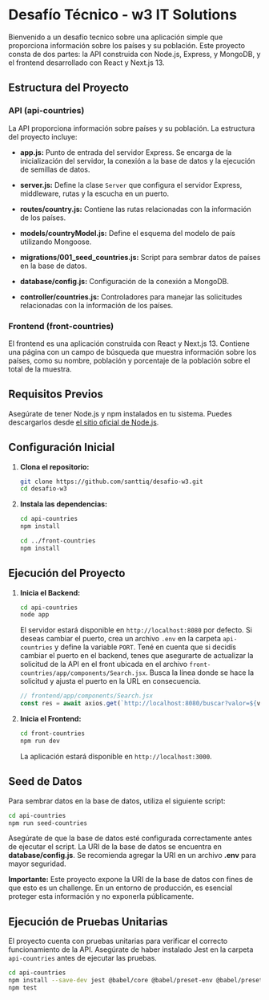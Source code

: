 # Desafío Técnico - w3 IT Solutions

Bienvenido a un desafío tecnico sobre una aplicación simple que proporciona información sobre los países y su población. Este proyecto consta de dos partes: la API construida con Node.js, Express, y MongoDB, y el frontend desarrollado con React y Next.js 13.

## Estructura del Proyecto

### API (api-countries)

La API proporciona información sobre países y su población. La estructura del proyecto incluye:

- **app.js:** Punto de entrada del servidor Express. Se encarga de la inicialización del servidor, la conexión a la base de datos y la ejecución de semillas de datos.
  
- **server.js:** Define la clase `Server` que configura el servidor Express, middleware, rutas y la escucha en un puerto.

- **routes/country.js:** Contiene las rutas relacionadas con la información de los países.

- **models/countryModel.js:** Define el esquema del modelo de país utilizando Mongoose.

- **migrations/001_seed_countries.js:** Script para sembrar datos de países en la base de datos.

- **database/config.js:** Configuración de la conexión a MongoDB.

- **controller/countries.js:** Controladores para manejar las solicitudes relacionadas con la información de los países.

### Frontend (front-countries)

El frontend es una aplicación construida con React y Next.js 13. Contiene una página con un campo de búsqueda que muestra información sobre los países, como su nombre, población y porcentaje de la población sobre el total de la muestra.

## Requisitos Previos

Asegúrate de tener Node.js y npm instalados en tu sistema. Puedes descargarlos desde [el sitio oficial de Node.js](https://nodejs.org/).

## Configuración Inicial

1. **Clona el repositorio:**
    ```bash
    git clone https://github.com/santtiq/desafio-w3.git
    cd desafio-w3
    ```

2. **Instala las dependencias:**
    ```bash
    cd api-countries
    npm install

    cd ../front-countries
    npm install
    ```

## Ejecución del Proyecto

1. **Inicia el Backend:**
    ```bash
    cd api-countries
    node app
    ```

    El servidor estará disponible en `http://localhost:8080` por defecto. Si deseas cambiar el puerto, crea un archivo `.env` en la carpeta `api-countries` y define la variable `PORT`.
    Tené en cuenta que si decidís cambiar el puerto en el backend, tenes que asegurarte de actualizar la solicitud de la API en el front ubicada en el archivo `front-countries/app/components/Search.jsx`. Busca la línea donde se hace la solicitud y ajusta el puerto en la URL en consecuencia.

    ```jsx
    // frontend/app/components/Search.jsx
    const res = await axios.get(`http://localhost:8080/buscar?valor=${valor}`)
    ```

2. **Inicia el Frontend:**
    ```bash
    cd front-countries
    npm run dev
    ```
   La aplicación estará disponible en `http://localhost:3000`.

## Seed de Datos

Para sembrar datos en la base de datos, utiliza el siguiente script:

  ```bash
  cd api-countries
  npm run seed-countries
  ```

Asegúrate de que la base de datos esté configurada correctamente antes de ejecutar el script. La URI de la base de datos se encuentra en **database/config.js**. Se recomienda agregar la URI en un archivo **.env** para mayor seguridad.

**Importante:** Este proyecto expone la URI de la base de datos con fines de que esto es un challenge. En un entorno de producción, es esencial proteger esta información y no exponerla públicamente.

## Ejecución de Pruebas Unitarias

El proyecto cuenta con pruebas unitarias para verificar el correcto funcionamiento de la API. Asegúrate de haber instalado Jest en la carpeta `api-countries` antes de ejecutar las pruebas.

  ```bash
  cd api-countries
  npm install --save-dev jest @babel/core @babel/preset-env @babel/preset-typescript @types/jest ts-jest
  npm test
  ```
